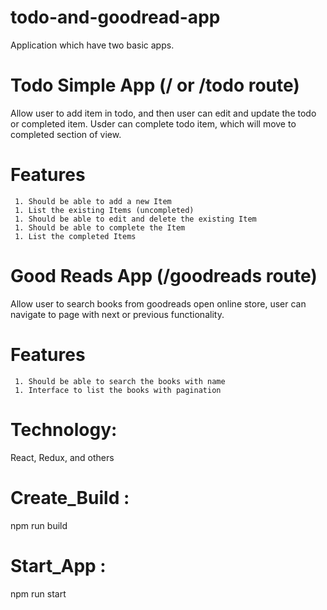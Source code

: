 # todo-and-goodread-app
Application which have two basic apps.

# Todo Simple App (/ or /todo route)
   Allow user to add item in todo, and then user can edit and update the todo or completed item.
   Usder can complete todo item, which will move to completed section of view.
   
   # Features
     1. Should be able to add a new Item
     1. List the existing Items (uncompleted)
     1. Should be able to edit and delete the existing Item
     1. Should be able to complete the Item
     1. List the completed Items

# Good Reads App (/goodreads route)
  Allow user to search books from goodreads open online store, user can navigate to page with next or previous functionality.
  
  # Features
     1. Should be able to search the books with name
     1. Interface to list the books with pagination
  

# Technology:
   React, Redux, and others
 
 
# Create_Build : 
   npm run build
 
# Start_App : 
   npm run start
